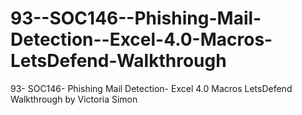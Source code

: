 # 93--SOC146--Phishing-Mail-Detection--Excel-4.0-Macros-LetsDefend-Walkthrough
93- SOC146- Phishing Mail Detection- Excel 4.0 Macros  LetsDefend Walkthrough by Victoria Simon

